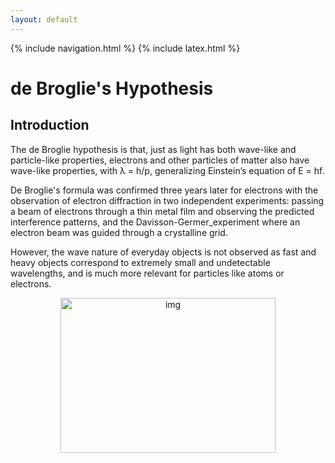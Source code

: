 ```yaml
---
layout: default
---
```


{% include navigation.html %}
{% include latex.html %}

# de Broglie's Hypothesis

## Introduction

The de Broglie hypothesis is that, just as light has both wave-like and particle-like properties, electrons and other particles of matter also have wave-like properties, with λ = h/p, generalizing Einstein’s equation of E = hf.

De Broglie's formula was confirmed three years later for electrons with the observation of electron diffraction in two independent experiments: passing a beam of electrons through a thin metal film and observing the predicted interference patterns, and the Davisson-Germer_experiment where an electron beam was guided through a crystalline grid.

However, ​the wave nature of everyday objects is not observed as fast and heavy objects correspond to extremely small and undetectable wavelengths, and is much more relevant for particles like atoms or electrons. 


<p align="center"><img src="https://lh6.googleusercontent.com/byJQPrbr-orILA45kicxK-gpmX6NuGBqxp6ycVqwacmn_vFJYiz6whMaeWHNtaVZipmzueOxA4LaX5uhIc2MB0tClmGZdo-AyUrrBbWgs3WomEjs9UpA4jRR_M7qqsbK3a3SDGf6=s0" alt="img" width="344" height="248"/></p>

